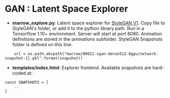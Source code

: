 # GAN : Latent Space Explorer 

- **marrow_explore.py**: Latent space explorer for [StyleGAN V1](https://github.com/NVlabs/stylegan). Copy file to StyleGAN's folder, or add it to the python library path. Run in a Tensorflow 1.10+ environment. Server will start at port 8080. Animation definitions are stored in the _animations_ subfolder. StyleGAN Snapshots folder is defined on this line:
```
    url = os.path.abspath("marrow/00021-sgan-dense512-8gpu/network-snapshot-{}.pkl".format(snapshot))
```
- **templates/index.html**:  Explorer frontend. Available snapshots are hard-coded at:
```
const SNAPSHOTS = [
    ..
]
```
